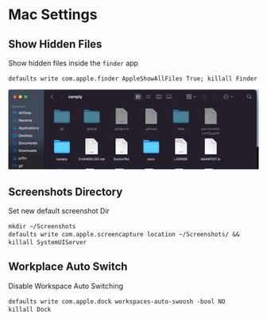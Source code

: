 # Mac Settings

## Show Hidden Files

Show hidden files inside the `finder` app

```shell
defaults write com.apple.finder AppleShowAllFiles True; killall Finder
```

![hidden_files.png](_static/hidden_files.png)

## Screenshots Directory

Set new default screenshot Dir

```shell
mkdir ~/Screenshots
defaults write com.apple.screencapture location ~/Screenshots/ && killall SystemUIServer
```

## Workplace Auto Switch

Disable Workspace Auto Switching

```shell
defaults write com.apple.dock workspaces-auto-swoosh -bool NO
killall Dock
```
